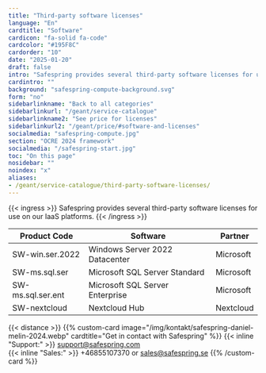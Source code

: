 ```yaml
---
title: "Third-party software licenses"
language: "En"
cardtitle: "Software"
cardicon: "fa-solid fa-code"
cardcolor: "#195F8C"
cardorder: "10"
date: "2025-01-20"
draft: false
intro: "Safespring provides several third-party software licenses for use on our IaaS platforms"
cardintro: ""
background: "safespring-compute-background.svg"
form: "no"
sidebarlinkname: "Back to all categories"
sidebarlinkurl: "/geant/service-catalogue"
sidebarlinkname2: "See price for licenses"
sidebarlinkurl2: "/geant/price/#software-and-licenses"
socialmedia: "safespring-compute.jpg"
section: "OCRE 2024 framework"
socialmedia: "/safespring-start.jpg"
toc: "On this page"
nosidebar: ""
noindex: "x"
aliases:
- /geant/service-catalogue/third-party-software-licenses/
---
```


{{< ingress >}}
Safespring provides several third-party software licenses for use on our IaaS platforms.
{{< /ingress >}}

|     Product Code         |     Software                              |     Partner      |
|--------------------------|-------------------------------------------|------------------|
|     SW-win.ser.2022      |     Windows Server 2022 Datacenter        |     Microsoft    |
|     SW-ms.sql.ser        |     Microsoft SQL Server Standard         |     Microsoft    |
|     SW-ms.sql.ser.ent    |     Microsoft SQL Server Enterprise       |     Microsoft    |
|     SW-nextcloud         |     Nextcloud Hub                         |     Nextcloud    |

{{< distance >}}
{{% custom-card image="/img/kontakt/safespring-daniel-melin-2024.webp" cardtitle="Get in contact with Safespring" %}}
{{< inline "Support:" >}} support@safespring.com  
{{< inline "Sales:" >}} +46855107370 or sales@safespring.se
{{% /custom-card %}}
